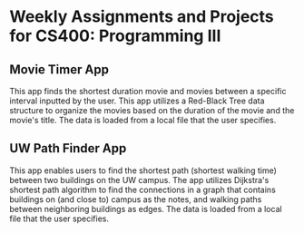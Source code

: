 # Weekly Assignments and Projects for CS400: Programming III

## Movie Timer App 
This app finds the shortest duration movie and movies between a specific interval inputted by the user. This app utilizes a 
Red-Black Tree data structure to organize the movies based on the duration of the movie and the movie's title. The data is
loaded from a local file that the user specifies. 

## UW Path Finder App 
This app enables users to find the shortest path (shortest walking time) between two buildings on the UW campus. The app utilizes
Dijkstra's shortest path algorithm to find the connections in a graph that contains buildings on (and close to) campus 
as the notes, and walking paths between neighboring buildings as edges. The data is loaded from a local file that the user 
specifies.
